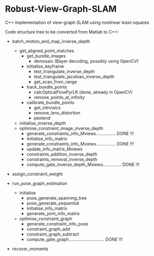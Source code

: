 # Robust-View-Graph-SLAM
C++ implementation of view-graph SLAM using nonlinear least-squares

Code structure tree to be converted from Matlab to C++:

- batch_motion_and_map_inverse_depth
    - get_aligned_point_matches
        - get_bundle_images
            - demosaic (Bayer decoding, possibly using OpenCV)
        - initialise_keyframe
            - test_triangulate_inverse_depth
            - test_triangulate_jacobian_inverse_depth
            - get_scan_from_range
        - track_bundle_points
            - calcOpticalFlowPyrLK (done, already in OpenCV)
            - remove_points_at_infinity
        - calibrate_bundle_points
            - get_intrinsics
            - remove_lens_distortion
            - pextend
    - initialise_inverse_depth
    - optimise_constraint_image_inverse_depth
        - generate_constraints_info_Mviews................ DONE !!!
        - initialise_info_matrix
        - generate_constraints_info_Mviews................ DONE !!!
        - update_info_matrix_Mviews
        - constraints_addition_inverse_depth
        - constraints_removal_inverse_depth
        - compute_gate_inverse_depth_Mviews............... DONE !!!
    
- assign_constraint_weight

- run_pose_graph_estimation
    - initialise
        - pose_generate_spanning_tree
        - pose_generate_sequential
        - initialise_info_matrix
        - generate_joint_info_matrix
    - optimise_constraint_graph
        - generate_constraint_info_pose
        - constraint_graph_add
        - constraint_graph_subtract
        - compute_gate_graph............................. DONE !!!
        
- recover_moments
